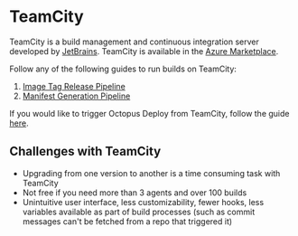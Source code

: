 # TeamCity

TeamCity is a build management and continuous integration server developed by [JetBrains](https://www.jetbrains.com/teamcity/). TeamCity is available in the [Azure Marketplace](https://azuremarketplace.microsoft.com/en-en/marketplace/apps/jetbrains.teamcity?tab=Overview). 

Follow any of the following guides to run builds on TeamCity:

1. [Image Tag Release Pipeline](./ImageTagRelease.md)
2. [Manifest Generation Pipeline](./ManifestGeneration.md)

If you would like to trigger Octopus Deploy from TeamCity, follow the guide [here](./ConnectToOctopus.md). 

## Challenges with TeamCity

- Upgrading from one version to another is a time consuming task with TeamCity 
- Not free if you need more than 3 agents and over 100 builds
- Unintuitive user interface, less customizability, fewer hooks, less variables available as part of build processes (such as commit messages can't be fetched from a repo that triggered it)






